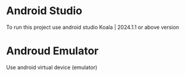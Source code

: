 # Android Studio
To run this project use android studio Koala | 2024.1.1 or above version 
# Androud Emulator 
Use android virtual device (emulator)
